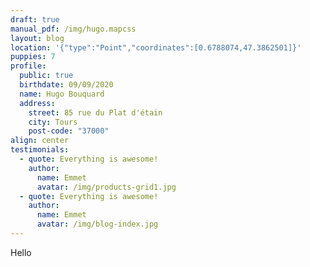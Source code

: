 ```yaml
---
draft: true
manual_pdf: /img/hugo.mapcss
layout: blog
location: '{"type":"Point","coordinates":[0.6788074,47.3862501]}'
puppies: 7
profile:
  public: true
  birthdate: 09/09/2020
  name: Hugo Bouquard
  address:
    street: 85 rue du Plat d'étain
    city: Tours
    post-code: "37000"
align: center
testimonials:
  - quote: Everything is awesome!
    author:
      name: Emmet
      avatar: /img/products-grid1.jpg
  - quote: Everything is awesome!
    author:
      name: Emmet
      avatar: /img/blog-index.jpg
---
```

Hello
